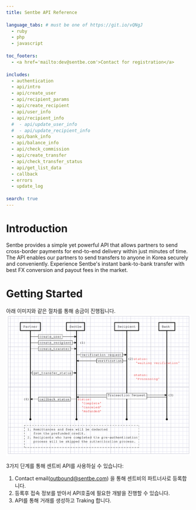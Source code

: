 ```yaml
---
title: Sentbe API Reference

language_tabs: # must be one of https://git.io/vQNgJ
  - ruby
  - php
  - javascript

toc_footers:
  - <a href='mailto:dev@sentbe.com'>Contact for registration</a>

includes:
  - authentication
  - api/intro
  - api/create_user
  - api/recipient_params
  - api/create_recipient
  - api/user_info
  - api/recipient_info
  #  - api/update_user_info
  #  - api/update_recipient_info
  - api/bank_info
  - api/balance_info
  - api/check_commission
  - api/create_transfer
  - api/check_transfer_status
  - api/get_list_data
  - callback
  - errors
  - update_log

search: true
---
```


# Introduction
Sentbe provides a simple yet powerful API that allows partners to send cross-border payments for end-to-end delivery within just minutes of time.
The API enables our partners to send transfers to anyone in Korea securely and conveniently. Experience Sentbe's instant bank-to-bank transfer with best FX conversion and payout fees in the market.


# Getting Started
아래 이미지와 같은 절차를 통해 송금이 진행됩니다.
![Image](./images/api_graph.svg)

3가지 단계를 통해 센트비 API를 사용하실 수 있습니다:

1. Contact email(<a href="mailto:contact@sentbe.com">outbound@sentbe.com</a>) 을 통해 센트비의 파트너사로 등록합니다.
2. 등록후 접속 정보를 받아서 API호출에 필요한 개발을 진행할 수 있습니다.
3. API를 통해 거래를 생성하고 Traking 합니다.
